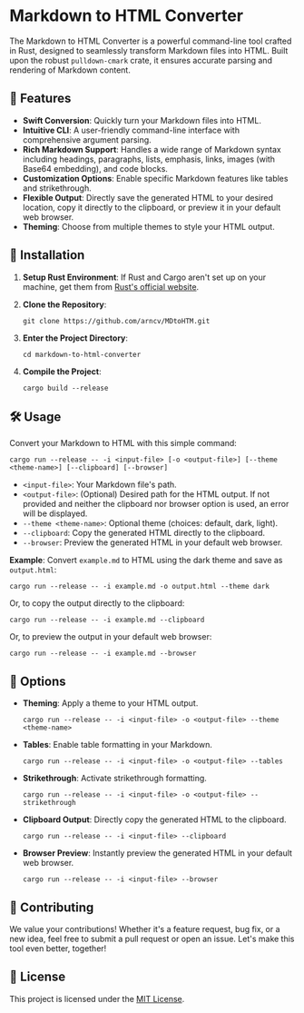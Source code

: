 Markdown to HTML Converter
==========================

The Markdown to HTML Converter is a powerful command-line tool crafted in Rust, designed to seamlessly transform Markdown files into HTML. Built upon the robust `pulldown-cmark` crate, it ensures accurate parsing and rendering of Markdown content.

🌟 Features
-----------

*   **Swift Conversion**: Quickly turn your Markdown files into HTML.
*   **Intuitive CLI**: A user-friendly command-line interface with comprehensive argument parsing.
*   **Rich Markdown Support**: Handles a wide range of Markdown syntax including headings, paragraphs, lists, emphasis, links, images (with Base64 embedding), and code blocks.
*   **Customization Options**: Enable specific Markdown features like tables and strikethrough.
*   **Flexible Output**: Directly save the generated HTML to your desired location, copy it directly to the clipboard, or preview it in your default web browser.
*   **Theming**: Choose from multiple themes to style your HTML output.

🚀 Installation
---------------

1.  **Setup Rust Environment**: If Rust and Cargo aren't set up on your machine, get them from [Rust's official website](https://www.rust-lang.org/).
    
2.  **Clone the Repository**:
    
    
    
    ```console
    git clone https://github.com/arncv/MDtoHTM.git
    ```
    
3.  **Enter the Project Directory**:
    
    
    
    ```console
    cd markdown-to-html-converter
    ```
    
4.  **Compile the Project**:
    
    
    
    ```console
    cargo build --release
    ```
    

🛠 Usage
--------

Convert your Markdown to HTML with this simple command:



```console
cargo run --release -- -i <input-file> [-o <output-file>] [--theme <theme-name>] [--clipboard] [--browser]
```

*   `<input-file>`: Your Markdown file's path.
*   `<output-file>`: (Optional) Desired path for the HTML output. If not provided and neither the clipboard nor browser option is used, an error will be displayed.
*   `--theme <theme-name>`: Optional theme (choices: default, dark, light).
*   `--clipboard`: Copy the generated HTML directly to the clipboard.
*   `--browser`: Preview the generated HTML in your default web browser.

**Example**: Convert `example.md` to HTML using the dark theme and save as `output.html`:



```console
cargo run --release -- -i example.md -o output.html --theme dark
```

Or, to copy the output directly to the clipboard:



```console
cargo run --release -- -i example.md --clipboard
```

Or, to preview the output in your default web browser:


```console
cargo run --release -- -i example.md --browser
```

🎨 Options
----------

*   **Theming**: Apply a theme to your HTML output.
    

    
    ```console
    cargo run --release -- -i <input-file> -o <output-file> --theme <theme-name>
    ```
    
*   **Tables**: Enable table formatting in your Markdown.
    
    
    ```console
    cargo run --release -- -i <input-file> -o <output-file> --tables
    ```
    
*   **Strikethrough**: Activate strikethrough formatting.
    
    
    ```console
    cargo run --release -- -i <input-file> -o <output-file> --strikethrough
    ```
    
*   **Clipboard Output**: Directly copy the generated HTML to the clipboard.
    
    
    ```console
    cargo run --release -- -i <input-file> --clipboard
    ```
    
*   **Browser Preview**: Instantly preview the generated HTML in your default web browser.
    

    
    ```console
    cargo run --release -- -i <input-file> --browser
    ```
    

🤝 Contributing
---------------

We value your contributions! Whether it's a feature request, bug fix, or a new idea, feel free to submit a pull request or open an issue. Let's make this tool even better, together!

📜 License
----------

This project is licensed under the [MIT License](LICENSE).